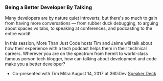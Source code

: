 ### Being a Better Developer By Talking

Many developers are by nature quiet introverts, but there's so much to gain from having more conversations — from rubber duck debugging, to arguing about spaces vs tabs, to speaking at conferences, and podcasting to the entire world!

In this session, More Than Just Code hosts Tim and Jaime will talk about how their experience with a tech podcast helps them in their technical careers. Wherever you are on the spectrum from hermit to world-class famous person tech blogger, how can talking about development and code make you a better developer?

- Co-presented with Tim Mitra  August 14, 2017 at 360iDev [Speaker Deck](https://speakerdeck.com/devwiththehair/becoming-a-better-developer-by-talking)
